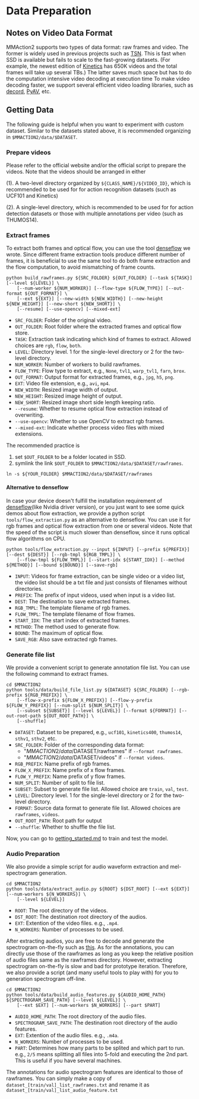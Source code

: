 # Data Preparation

## Notes on Video Data Format

MMAction2 supports two types of data format: raw frames and video. The former is widely used in previous projects such as [TSN](https://github.com/yjxiong/temporal-segment-networks).
This is fast when SSD is available but fails to scale to the fast-growing datasets.
(For example, the newest edition of [Kinetics](https://deepmind.com/research/open-source/open-source-datasets/kinetics/) has 650K  videos and the total frames will take up several TBs.)
The latter saves much space but has to do the computation intensive video decoding at execution time
To make video decoding faster, we support several efficient video loading libraries, such as [decord](https://github.com/zhreshold/decord), [PyAV](https://github.com/PyAV-Org/PyAV), etc.

## Getting Data

The following guide is helpful when you want to experiment with custom dataset.
Similar to the datasets stated above, it is recommended organizing in `$MMACTION2/data/$DATASET`.

### Prepare videos

 Please refer to the official website and/or the official script to prepare the videos.
Note that the videos should be arranged in either

(1). A two-level directory organized by `${CLASS_NAME}/${VIDEO_ID}`, which is recommended to be used for for action recognition datasets (such as UCF101 and Kinetics)

(2). A single-level directory, which is recommended to be used for for action detection datasets or those with multiple annotations per video (such as THUMOS14).

### Extract frames

To extract both frames and optical flow, you can use the tool [denseflow](https://github.com/open-mmlab/denseflow) we wrote.
Since different frame extraction tools produce different number of frames,
it is beneficial to use the same tool to do both frame extraction and the flow computation, to avoid mismatching of frame counts.

```shell
python build_rawframes.py ${SRC_FOLDER} ${OUT_FOLDER} [--task ${TASK}] [--level ${LEVEL}] \
    [--num-worker ${NUM_WORKER}] [--flow-type ${FLOW_TYPE}] [--out-format ${OUT_FORMAT}] \
    [--ext ${EXT}] [--new-width ${NEW_WIDTH}] [--new-height ${NEW_HEIGHT}] [--new-short ${NEW_SHORT}] \
    [--resume] [--use-opencv] [--mixed-ext]
```

- `SRC_FOLDER`: Folder of the original video.
- `OUT_FOLDER`: Root folder where the extracted frames and optical flow store.
- `TASK`: Extraction task indicating which kind of frames to extract. Allowed choices are `rgb`, `flow`, `both`.
- `LEVEL`: Directory level. 1 for the single-level directory or 2 for the two-level directory.
- `NUM_WORKER`: Number of workers to build rawframes.
- `FLOW_TYPE`: Flow type to extract, e.g., `None`, `tvl1`, `warp_tvl1`, `farn`, `brox`.
- `OUT_FORMAT`: Output format for extracted frames, e.g., `jpg`, `h5`, `png`.
- `EXT`: Video file extension, e.g., `avi`, `mp4`.
- `NEW_WIDTH`: Resized image width of output.
- `NEW_HEIGHT`: Resized image height of output.
- `NEW_SHORT`: Resized image short side length keeping ratio.
- `--resume`: Whether to resume optical flow extraction instead of overwriting.
- `--use-opencv`: Whether to use OpenCV to extract rgb frames.
- `--mixed-ext`: Indicate whether process video files with mixed extensions.

The recommended practice is

1. set `$OUT_FOLDER` to be a folder located in SSD.
2. symlink the link `$OUT_FOLDER` to `$MMACTION2/data/$DATASET/rawframes`.

```shell
ln -s ${YOUR_FOLDER} $MMACTION2/data/$DATASET/rawframes
```

#### Alternative to denseflow

In case your device doesn't fulfill the installation requirement of [denseflow](https://github.com/open-mmlab/denseflow)(like Nvidia driver version), or you just want to see some quick demos about flow extraction, we provide a python script `tools/flow_extraction.py` as an alternative to denseflow. You can use it for rgb frames and optical flow extraction from one or several videos. Note that the speed of the script is much slower than denseflow, since it runs optical flow algorithms on CPU.

```shell
python tools/flow_extraction.py --input ${INPUT} [--prefix ${PREFIX}] [--dest ${DEST}] [--rgb-tmpl ${RGB_TMPL}] \
    [--flow-tmpl ${FLOW_TMPL}] [--start-idx ${START_IDX}] [--method ${METHOD}] [--bound ${BOUND}] [--save-rgb]
```

- `INPUT`:  Videos for frame extraction, can be single video or a video list, the video list should be a txt file and just consists of filenames without directories.
- `PREFIX`: The prefix of input videos, used when input is a video list.
- `DEST`: The destination to save extracted frames.
- `RGB_TMPL`: The template filename of rgb frames.
- `FLOW_TMPL`: The template filename of flow frames.
- `START_IDX`: The start index of extracted frames.
- `METHOD`: The method used to generate flow.
- `BOUND`: The maximum of optical flow.
- `SAVE_RGB`: Also save extracted rgb frames.

### Generate file list

We provide a convenient script to generate annotation file list. You can use the following command to extract frames.

```shell
cd $MMACTION2
python tools/data/build_file_list.py ${DATASET} ${SRC_FOLDER} [--rgb-prefix ${RGB_PREFIX}] \
    [--flow-x-prefix ${FLOW_X_PREFIX}] [--flow-y-prefix ${FLOW_Y_PREFIX}] [--num-split ${NUM_SPLIT}] \
    [--subset ${SUBSET}] [--level ${LEVEL}] [--format ${FORMAT}] [--out-root-path ${OUT_ROOT_PATH}] \
    [--shuffle]
```

- `DATASET`: Dataset to be prepared, e.g., `ucf101`, `kinetics400`, `thumos14`, `sthv1`, `sthv2`, etc.
- `SRC_FOLDER`: Folder of the corresponding data format:
  - "$MMACTION2/data/$DATASET/rawframes" if `--format rawframes`.
  - "$MMACTION2/data/$DATASET/videos" if `--format videos`.
- `RGB_PREFIX`: Name prefix of rgb frames.
- `FLOW_X_PREFIX`: Name prefix of x flow frames.
- `FLOW_Y_PREFIX`: Name prefix of y flow frames.
- `NUM_SPLIT`: Number of split to file list.
- `SUBSET`: Subset to generate file list. Allowed choice are `train`, `val`, `test`.
- `LEVEL`: Directory level. 1 for the single-level directory or 2 for the two-level directory.
- `FORMAT`: Source data format to generate file list. Allowed choices are `rawframes`, `videos`.
- `OUT_ROOT_PATH`: Root path for output
- `--shuffle`: Whether to shuffle the file list.

Now, you can go to [getting_started.md](getting_started.md) to train and test the model.

### Audio Preparation

We also provide a simple script for audio waveform extraction and mel-spectrogram generation.

```shell
cd $MMACTION2
python tools/data/extract_audio.py ${ROOT} ${DST_ROOT} [--ext ${EXT}] [--num-workers ${N_WORKERS}] \
    [--level ${LEVEL}]
```

- `ROOT`: The root directory of the videos.
- `DST_ROOT`: The destination root directory of the audios.
- `EXT`: Extention of the video files. e.g., `.mp4`.
- `N_WORKERS`: Number of processes to be used.

After extracting audios, you are free to decode and generate the spectrogram on-the-fly such as [this](/configs/audio_recognition/tsn_r50_64x1x1_kinetics400_audio.py). As for the annotations, you can directly use those of the rawframes as long as you keep the relative position of audio files same as the rawframes directory. However, extracting spectrogram on-the-fly is slow and bad for prototype iteration. Therefore, we also provide a script (and many useful tools to play with) for you to generation spectrogram off-line.

```shell
cd $MMACTION2
python tools/data/build_audio_features.py ${AUDIO_HOME_PATH} ${SPECTROGRAM_SAVE_PATH} [--level ${LEVEL}] \
    [--ext $EXT] [--num-workers $N_WORKERS] [--part $PART]
```

- `AUDIO_HOME_PATH`: The root directory of the audio files.
- `SPECTROGRAM_SAVE_PATH`: The destination root directory of the audio features.
- `EXT`: Extention of the audio files. e.g., `.m4a`.
- `N_WORKERS`: Number of processes to be used.
- `PART`: Determines how many parts to be splited and which part to run. e.g., `2/5` means splitting all files into 5-fold and executing the 2nd part. This is useful if you have several machines.

The annotations for audio spectrogram features are identical to those of rawframes. You can simply make a copy of `dataset_[train/val]_list_rawframes.txt` and rename it as `dataset_[train/val]_list_audio_feature.txt`
